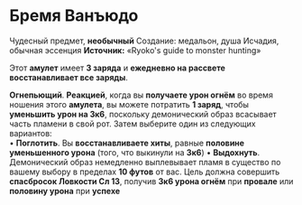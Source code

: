 # Бремя Ванъюдо  

Чудесный предмет, **необычный**
Создание: медальон, душа Исчадия, обычная эссенция
**Источник:** «Ryoko's guide to monster hunting»

Этот **амулет** имеет **3 заряда** и **ежедневно на рассвете восстанавливает все заряды**. 

**Огнепьющий**. **Реакцией**, когда вы **получаете урон огнём** во время ношения этого **амулета**, вы можете потратить **1 заряд**, чтобы **уменьшить урон на 3к6**, поскольку демонический образ всасывает часть пламени в свой рот. Затем выберите один из следующих вариантов:  
• **Поглотить**. Вы **восстанавливаете хиты**, равные **половине уменьшенного урона** (того, что выкинули на **3к6**)
• **Выдохнуть**. Демонический образ немедленно выплевывает пламя в существо по вашему выбору в пределах **10 футов** от вас. Цель должна совершить **спасбросок Ловкости Сл 13**, получив **3к6 урона огнём** при **провале** или **половину урона** при **успехе**